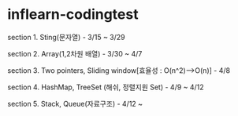 # inflearn-codingtest

section 1. Sting(문자열) - 3/15 ~ 3/29

section 2. Array(1,2차원 배열) - 3/30 ~ 4/7

section 3. Two pointers, Sliding window[효율성 : O(n^2)-->O(n)] - 4/8

section 4. HashMap, TreeSet (해쉬, 정렬지원 Set) - 4/9 ~ 4/12

section 5. Stack, Queue(자료구조) - 4/12 ~
